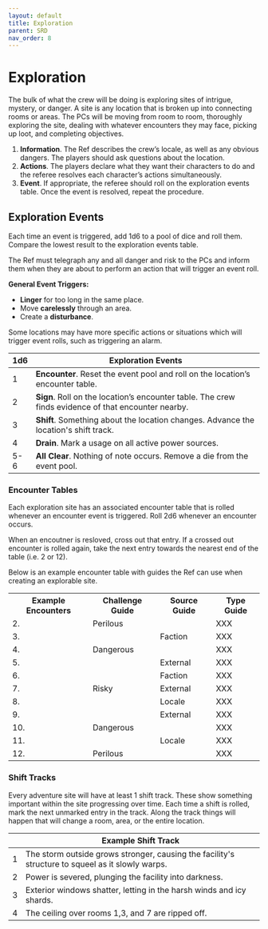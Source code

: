 ```yaml
---
layout: default
title: Exploration
parent: SRD
nav_order: 8
---
```


# Exploration

The bulk of what the crew will be doing is exploring sites of intrigue, mystery, or danger. A site is any location that is broken up into connecting rooms or areas. The PCs will be moving from room to room, thoroughly exploring the site, dealing with whatever encounters they may face, picking up loot, and completing objectives.

1. **Information**. The Ref describes the crew’s locale, as well as any obvious dangers. The players should ask questions about the location.
2. **Actions**. The players declare what they want their characters to do and the referee resolves each character’s actions simultaneously. 
3. **Event**. If appropriate, the referee should roll on the exploration events table. Once the event is resolved, repeat the procedure.

## Exploration Events

Each time an event is triggered, add 1d6 to a pool of dice and roll them. Compare the lowest result to the exploration events table.

The Ref must telegraph any and all danger and risk to the PCs and inform them when they are about to perform an action that will trigger an event roll.

**General Event Triggers:**
- **Linger** for too long in the same place.
- Move **carelessly** through an area.
- Create a **disturbance**.

Some locations may have more specific actions or situations which will trigger event rolls, such as triggering an alarm.

| 1d6 | Exploration Events |
|------|------|
| 1 | **Encounter**. Reset the event pool and roll on the location’s encounter table. |
| 2 | **Sign**. Roll on the location’s encounter table. The crew finds evidence of that encounter nearby. |
| 3 | **Shift**. Something about the location changes. Advance the location's shift track. |
| 4 | **Drain**. Mark a usage on all active power sources. |
| 5-6 | **All Clear**. Nothing of note occurs. Remove a die from the event pool. |

### Encounter Tables
Each exploration site has an associated encounter table that is rolled whenever an encounter event is triggered. Roll 2d6 whenever an encounter occurs. 

When an encoutner is resloved, cross out that entry. If a crossed out encounter is rolled again, take the next entry towards the nearest end of the table (i.e. 2 or 12).

Below is an example encounter table with guides the Ref can use when creating an explorable site. 

<table>
  <tr> <th>Example Encounters</th> <th>Challenge Guide</th> <th>Source Guide</th> <th>Type Guide</th> </tr>
  <tr> <td>2. </td> <td>Perilous</td> <td rowspan="3">Faction</td> <td>XXX</td> </tr>
  <tr> <td>3. </td> <td rowspan="3">Dangerous</td> <td>XXX</td> </tr>
  <tr> <td>4. </td> <td>XXX</td> </tr>
  <tr> <td>5. </td> <td>External</td> <td>XXX</td> </tr>
  <tr> <td>6. </td> <td rowspan="3">Risky</td> <td>Faction</td> <td>XXX</td> </tr>
  <tr> <td>7. </td> <td>External</td> <td>XXX</td> </tr>
  <tr> <td>8. </td> <td>Locale</td> <td>XXX</td> </tr>
  <tr> <td>9. </td> <td rowspan="3">Dangerous</td> <td>External</td> <td>XXX</td> </tr>
  <tr> <td>10. </td> <td rowspan="3">Locale</td> <td>XXX</td> </tr>
  <tr> <td>11. </td> <td>XXX</td> </tr>
  <tr> <td>12. </td> <td>Perilous</td> <td>XXX</td> </tr>
</table>

### Shift Tracks

Every adventure site will have at least 1 shift track. These show something important within the site progressing over time. Each time a shift is rolled, mark the next unmarked entry in the track. Along the track things will happen that will change a room, area, or the entire location. 

|  | Example Shift Track |
|------|------|
| 1  | The storm outside grows stronger, causing the facility's structure to squeel as it slowly warps. |
| 2  | Power is severed, plunging the facility into darkness.  |
| 3  | Exterior windows shatter, letting in the harsh winds and icy shards. |
| 4  | The ceiling over rooms 1,3, and 7 are ripped off. |
